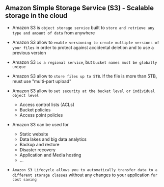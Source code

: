 ## Amazon Simple Storage Service (S3) - Scalable storage in the cloud

- Amazon S3 is `object storage service` built to `store and retrieve any type and amount of data` from anywhere

- Amazon S3 allow to `enable versioning to create multiple versions of your files` in order to protect against accidental deletion and to use a previous version

- Amazon S3 `is a regional service`, but `bucket names must be globally unique`

- Amazon S3 allow to `store files up to 5TB`. If the file is more than 5TB, must use "multi-part upload"

- Amazon S3 allow to `set security at the bucket level or individual object level`

  - Access control lists (ACLs)
  - Bucket policies
  - Access point policies

- Amazon S3 can be used for

  - Static website
  - Data lakes and big data analytics
  - Backup and restore
  - Disaster recovery
  - Application and Media hosting
  - ...

- `Amazon S3 Lifecycle allows you to automatically transfer data to a different storage classes` without any changes to your application `for cost saving`
